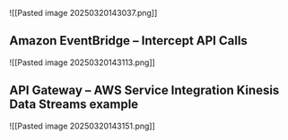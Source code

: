 
![[Pasted image 20250320143037.png]]

## Amazon EventBridge – Intercept API Calls
![[Pasted image 20250320143113.png]]

## API Gateway – AWS Service Integration Kinesis Data Streams example
![[Pasted image 20250320143151.png]]